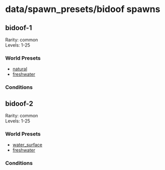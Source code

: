 # data/spawn_presets/bidoof spawns  
  
## bidoof-1  
Rarity: common  
Levels: 1-25  
  
### World Presets  
* [natural](/data/world_presets/natural.md)  
* [freshwater](/data/world_presets/freshwater.md)  
  
### Conditions  
  
## bidoof-2  
Rarity: common  
Levels: 1-25  
  
### World Presets  
* [water_surface](/data/world_presets/water_surface.md)  
* [freshwater](/data/world_presets/freshwater.md)  
  
### Conditions  
